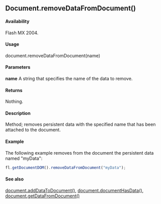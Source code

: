 ## Document.removeDataFromDocument()

#### Availability

Flash MX 2004.

#### Usage

document.removeDataFromDocument(name)

#### Parameters

**name** A string that specifies the name of the data to remove.

#### Returns

Nothing.

#### Description

Method; removes persistent data with the specified name that has been attached to the document.

#### Example

The following example removes from the document the persistent data named "myData": 

```javascript
fl.getDocumentDOM().removeDataFromDocument("myData");

```
#### See also

[document.addDataToDocument()](../Document_object/documen1.md), [document.documentHasData()](../Document_object/docume53.md), [document.getDataFromDocument()](../Document_object/docume76.md)
